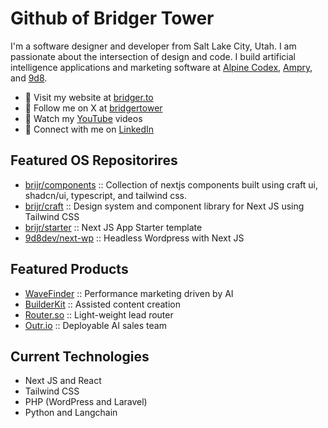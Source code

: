 # Github of Bridger Tower

I'm a software designer and developer from Salt Lake City, Utah. I am passionate about the intersection of design and code. I build artificial intelligence applications and marketing software at [Alpine Codex](https://alpine.dev), [Ampry](https://ampry.com), and [9d8](https://9d8.dev). 

- 🔗 Visit my website at [bridger.to](https://bridger.to)
- 🔗 Follow me on X at [bridgertower](https://x.com/bridgertower)
- 🔗 Watch my [YouTube](https://youtube.com/@bridgertower) videos
- 🔗 Connect with me on [LinkedIn](https://www.linkedin.com/in/brdgr/)

## Featured OS Repositorires

- [brijr/components](https://components.bridger.to) :: Collection of nextjs components built using craft ui, shadcn/ui, typescript, and tailwind css.
- [brijr/craft](https://github.com/brijr/craft) :: Design system and component library for Next JS using Tailwind CSS
- [brijr/starter](https://starter.bridger.to) :: Next JS App Starter template
- [9d8dev/next-wp](https://github.com/9d8dev/next-wp) :: Headless Wordpress with Next JS 

## Featured Products 

- [WaveFinder](https://wavefinder.io) :: Performance marketing driven by AI
- [BuilderKit](https://builderkit.io) :: Assisted content creation
- [Router.so](https://router.so) :: Light-weight lead router
- [Outr.io](https://outr.io) :: Deployable AI sales team

## Current Technologies 

- Next JS and React
- Tailwind CSS
- PHP (WordPress and Laravel) 
- Python and Langchain
